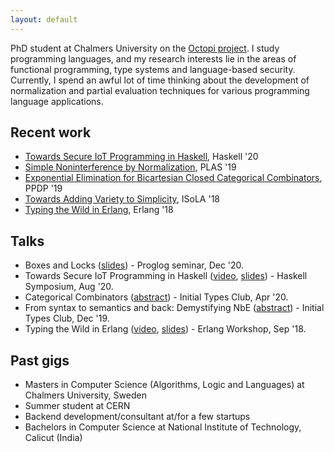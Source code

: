```yaml
---
layout: default
---
```


PhD student at Chalmers University on the [Octopi project](https://octopi.chalmers.se/). I study programming languages, and my research interests lie in the areas of functional programming, type systems and language-based security. Currently, I spend an awful lot of time thinking about the development of normalization and partial evaluation techniques for various programming language applications.

## Recent work

* [Towards Secure IoT Programming in Haskell](haski.pdf), Haskell '20
* [Simple Noninterference by Normalization](nibnbe.pdf), PLAS '19
* [Exponential Elimination for Bicartesian Closed Categorical Combinators](expelim.pdf), PPDP '19
* [Towards Adding Variety to Simplicity](variety.pdf), ISoLA '18
* [Typing the Wild in Erlang](ew18.pdf), Erlang '18

## Talks 

* Boxes and Locks ([slides](bnl-proglog-slides.pdf)) - Proglog seminar, Dec '20.
* Towards Secure IoT Programming in Haskell ([video](https://www.youtube.com/watch?v=FqnScw9U7gA), [slides](haski-slides.pdf)) - Haskell Symposium, Aug '20.
* Categorical Combinators ([abstract](https://github.com/InitialTypes/Club/wiki/Abstracts.2019.Cat.Combinators)) - Initial Types Club, Apr '20.
* From syntax to semantics and back: Demystifying NbE ([abstract](https://github.com/InitialTypes/Club/wiki/Abstracts.2019.DemystifyingNbE)) - Initial Types Club, Dec '19.
* Typing the Wild in Erlang ([video](https://www.youtube.com/watch?v=GjVDTHlD4nM), [slides](ew18-slides.pdf)) - Erlang Workshop, Sep '18.


## Past gigs
* Masters in Computer Science (Algorithms, Logic and Languages) at Chalmers University, Sweden
* Summer student at CERN
* Backend development/consultant at/for a few startups
* Bachelors in Computer Science at National Institute of Technology, Calicut (India)
